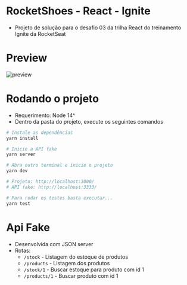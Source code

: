 # RocketShoes - React - Ignite

- Projeto de solução para o desafio 03 da trilha React do treinamento Ignite da RocketSeat

# Preview

![preview](./preview/preview.gif)

# Rodando o projeto

- Requerimento: Node 14^
- Dentro da pasta do projeto, execute os seguintes comandos

```bash
# Instale as dependências
yarn install

# Inicie a API fake
yarn server

# Abra outro terminal e inicie o projeto
yarn dev

# Projeto: http://localhost:3000/
# API fake: http://localhost:3333/

# Para rodar os testes basta executar...
yarn test
```

# Api Fake

- Desenvolvida com JSON server
- Rotas:
  - `/stock` - Listagem do estoque de produtos
  - `/products` - Listagem dos produtos
  - `/stock/1` - Buscar estoque para produto com id 1
  - `/products/1` - Buscar produto com id 1

